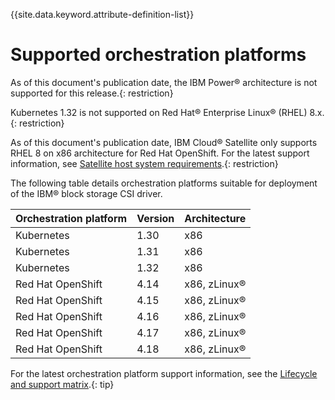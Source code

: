 
{{site.data.keyword.attribute-definition-list}}

# Supported orchestration platforms

As of this document's publication date, the IBM Power® architecture is not supported for this release.{: restriction}

Kubernetes 1.32 is not supported on Red Hat® Enterprise Linux® (RHEL) 8.x.{: restriction}

As of this document's publication date, IBM Cloud® Satellite only supports RHEL 8 on x86 architecture for Red Hat OpenShift. For the latest support information, see [Satellite host system requirements](https://cloud.ibm.com/docs/satellite?topic=satellite-host-reqs).{: restriction}

The following table details orchestration platforms suitable for deployment of the IBM® block storage CSI driver.

|Orchestration platform| Version |Architecture|
|----------------------|---------|------------|
|Kubernetes| 1.30    |x86|
|Kubernetes| 1.31    |x86|
|Kubernetes| 1.32    |x86|
|Red Hat OpenShift| 4.14    |x86, zLinux®|
|Red Hat OpenShift| 4.15    |x86, zLinux®|
|Red Hat OpenShift| 4.16    |x86, zLinux®|
|Red Hat OpenShift| 4.17    |x86, zLinux®|
|Red Hat OpenShift| 4.18    |x86, zLinux®|

For the latest orchestration platform support information, see the [Lifecycle and support matrix](lifecycle_support_matrix.md).{: tip}

